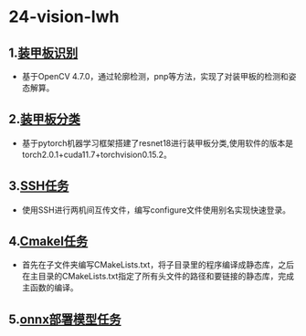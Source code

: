 # 24-vision-lwh

##  1.[装甲板识别](https://github.com/b-Acid/24-vision-lwh/tree/main/%E8%A3%85%E7%94%B2%E6%9D%BF%E8%AF%86%E5%88%AB)
+ 基于OpenCV 4.7.0，通过轮廓检测，pnp等方法，实现了对装甲板的检测和姿态解算。

##  2.[装甲板分类](https://github.com/b-Acid/24-vision-lwh/tree/main/%E8%A3%85%E7%94%B2%E6%9D%BF%E5%88%86%E7%B1%BB)
+ 基于pytorch机器学习框架搭建了resnet18进行装甲板分类,使用软件的版本是torch2.0.1+cuda11.7+torchvision0.15.2。

## 3.[SSH任务](https://github.com/b-Acid/24-vision-lwh/tree/main/SSH%E4%BB%BB%E5%8A%A1)

+ 使用SSH进行两机间互传文件，编写configure文件使用别名实现快速登录。

## 4.[CmakeⅠ任务](https://github.com/b-Acid/24-vision-lwh/tree/main/Cmake%E4%BB%BB%E5%8A%A1)

+ 首先在子文件夹编写CMakeLists.txt，将子目录里的程序编译成静态库，之后在主目录的CMakeLists.txt指定了所有头文件的路径和要链接的静态库，完成主函数的编译。

## 5.[onnx部署模型任务](https://github.com/b-Acid/24-vision-lwh/tree/main/onnx%E9%83%A8%E7%BD%B2)

